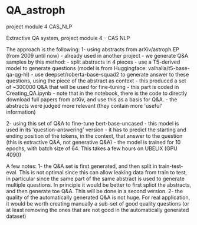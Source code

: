 # QA_astroph
project module 4 CAS_NLP

Extractive QA system, project module 4 - CAS NLP

The approach is the following:
1- using abstracts from arXiv/astroph.EP (from 2009 until now) - already used in another project - we generate Q&A samples by this method:
	- split abstracts in 4 pieces 
	- use a T5-derived model to generate questions (model is from Huggingface: valhalla/t5-base-qa-qg-hl)
	- use deepset/roberta-base-squad2 to generate answer to these questions, using the piece of the abstract as context
	- this produced a set of ~300000 Q&A that will be used for fine-tuning
	- this part is coded in Creating_QA.ipynb
	- note that in the notebook, there is the code to directly download full papers from arXiv, and use this as a basis for Q&A. 
	- the abstracts were judged more relevant (they contain more 'useful' information)

2- using this set of Q&A to fine-tune bert-base-uncased
	- this model is used in its 'question-answering' version
	- it has to predict the starting and ending position of the tokens, in the context, that answer to the question (this is extractive Q&A, not generative Q&A)
	- the model is trained for 10 epochs, with batch size of 64. This takes a few hours on UBELIX (GPU 4090)

A few notes:
1- the Q&A set is first generated, and then split in train-test-eval. This is not optimal since this can allow leaking data from train to test, in particular since the same part of the same abstract is used to generate multiple questions. In principle it would be better to first spliot the abstracts, and then generate toe Q&A. This will be done in a second version.
2- the quality of the automatically generated Q&A is not huge. For real application, it would be worth creating manually a sub-set of good quality questions (or at least removing the ones that are not good in the automatically generated dataset)

